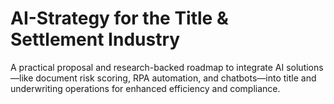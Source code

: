 # AI-Strategy for the Title & Settlement Industry

A practical proposal and research-backed roadmap to integrate AI solutions—like document risk scoring, RPA automation, and chatbots—into title and underwriting operations for enhanced efficiency and compliance.
